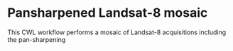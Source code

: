 # Pansharpened Landsat-8 mosaic 

This CWL workflow performs a mosaic of Landsat-8 acquisitions including the pan-sharpening 

